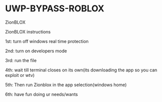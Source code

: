 # UWP-BYPASS-ROBLOX
ZionBLOX

ZionBLOX instructions

1st:
turn off windows real time protection

2nd:
turn on developers mode

3rd:
run the file

4th:
wait till terminal closes on its own(its downloading the app so you can exploit or wtv)

5th:
Then run Zionblox in the app selection(windows home)

6th:
have fun doing ur needs/wants
